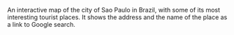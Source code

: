 An interactive map of the city of Sao Paulo in Brazil, with some of its most interesting tourist places. It shows the address and the name of the place as a link to Google search.
